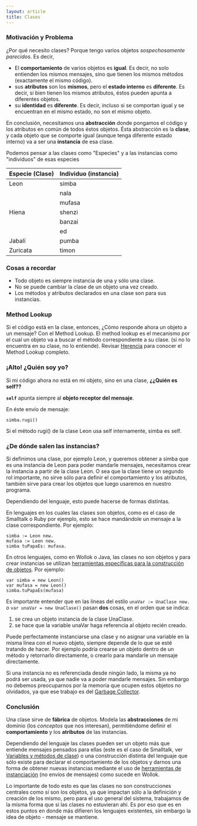 ```yaml
---
layout: article
title: Clases
---
```


### Motivación y Problema

¿Por qué necesito clases? Porque tengo varios objetos *sospechosamente parecidos*. Es decir,

-   El **comportamiento** de varios objetos es **igual**. Es decir, no solo entienden los mismos mensajes, sino que tienen los mismos métodos (exactamente el mismo código).
-   sus **atributos** son los **mismos**, pero el **estado interno** es **diferente**. Es decir, si bien tienen los mismos atributos, éstos pueden apunta a diferentes objetos.
-   su **identidad** es **diferente**. Es decir, incluso si se comportan igual y se encuentran en el mismo estado, no son el mismo objeto.

En conclusión, necesitamos una **abstracción** donde pongamos el código y los atributos en común de todos éstos objetos. Ésta abstracción es la **clase**, y cada objeto que se comporte igual (aunque tenga diferente estado interno) va a ser una **instancia** de esa clase.

Podemos pensar a las clases como "Especies" y a las instancias como "individuos" de esas especies

| Especie (**Clase**) | Individuo (**instancia**) |
|---------------------|---------------------------|
| Leon                | simba                     |
|                     | nala                      |
|                     | mufasa                    |
| Hiena               | shenzi                    |
|                     | banzai                    |
|                     | ed                        |
| Jabalí              | pumba                     |
| Zuricata            | timon                     |

### Cosas a recordar

- Todo objeto es siempre instancia de una y sólo una clase.
- No se puede cambiar la clase de un objeto una vez creado.
- Los métodos y atributos declarados en una clase son para sus instancias.

### Method Lookup

Si el código está en la clase, entonces, ¿Cómo responde ahora un objeto a un mensaje? Con el Method Lookup. El method lookup es el mecanismo por el cual un objeto va a buscar el método correspondiente a su clase. (si no lo encuentra en su clase, no lo entiende). Revisar [Herencia](herencia.html) para conocer el Method Lookup completo.

### ¡Alto! ¿Quién soy yo?

Si mi código ahora no está en mi objeto, sino en una clase, **¿¿Quién es self??**

**`self`** apunta siempre al **objeto receptor del mensaje**. 

En éste envío de mensaje:

`simba.rugi()`

Si el método rugi() de la clase Leon usa self internamente, simba es self.

### ¿De dónde salen las instancias?

Si definimos una clase, por ejemplo Leon, y queremos obtener a simba que es una instancia de Leon para poder mandarle mensajes, necesitamos crear la instancia a partir de la clase Leon. O sea que la clase tiene un segundo rol importante, no sirve sólo para definir el comportamiento y los atributos, también sirve para crear los objetos que luego usaremos en nuestro programa.

Dependiendo del lenguaje, esto puede hacerse de formas distintas.

En lenguajes en los cuales las clases son objetos, como es el caso de Smalltalk o Ruby por ejemplo, esto se hace mandándole un mensaje a la clase correspondiente. Por ejemplo:

```Smalltalk
simba := Leon new.
mufasa := Leon new.
simba tuPapaEs: mufasa.
```

En otros lenguajes, como en Wollok o Java, las clases no son objetos y para crear instancias se utilizan [herramientas específicas para la construcción de objetos](herramientas-de-instanciacion.html). Por ejemplo:

```Wollok
var simba = new Leon()
var mufasa = new Leon()
simba.tuPapaEs(mufasa)
```

Es importante entender que en las líneas del estilo `unaVar := UnaClase new.` o `var unaVar = new UnaClase()` pasan **dos** cosas, en el orden que se indica:

1.  se crea un objeto instancia de la clase UnaClase.
2.  se hace que la variable unaVar haga referencia al objeto recién creado.

Puede perfectamente instanciarse una clase y no asignar una variable en la misma línea con el nuevo objeto, siempre depende de lo que se esté tratando de hacer. Por ejemplo podría crearse un objeto dentro de un método y retornarlo directamente, o crearlo para mandarle un mensaje directamente.

Si una instancia no es referenciada desde ningún lado, la misma ya no podrá ser usada, ya que nadie va a poder mandarle mensajes. Sin embargo no debemos preocuparnos por la memoria que ocupen estos objetos no olvidados, ya que ese trabajo es del [Garbage Collector](garbage-collector.html).

### Conclusión

Una clase sirve de **fábrica** de objetos. Modela las **abstracciones** de mi dominio (los *conceptos* que nos interesan), permitiéndome definir el **comportamiento** y los **atributos** de las instancias.

Dependiendo del lenguaje las clases pueden ser un objeto más que entiende mensajes pensados para ellas (este es el caso de Smalltalk, ver [Variables y métodos de clase](variables-y-metodos-de-clase.html)) o una construcción distinta del lenguaje que sólo existe para declarar el comportamiento de los objetos y darnos una forma de obtener nuevas instancias mediante el uso de [herramientas de instanciación](herramientas-de-instanciacion.html) (no envíos de mensajes) como sucede en Wollok.

Lo importante de todo esto es que las clases no son construcciones centrales como sí son los objetos, ya que impactan sólo a la definición y creación de los mismo, pero para el uso general del sistema, trabajamos de la misma forma que si las clases no estuvieran ahí. Es por eso que es en estos puntos en donde más difieren los lenguajes existentes, sin embargo la idea de objeto - mensaje se mantiene.
